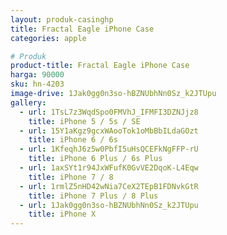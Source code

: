 ```yaml
---
layout: produk-casinghp
title: Fractal Eagle iPhone Case
categories: apple

# Produk
product-title: Fractal Eagle iPhone Case
harga: 90000
sku: hn-4203
image-drive: 1Jak0gg0n3so-hBZNUbhNn0Sz_k2JTUpu
gallery:
  - url: 1TsL7z3WqdSpo0FMVhJ_IFMFI3DZNJjz8
    title: iPhone 5 / 5s / SE
  - url: 15Y1aKgz9gcxWAooTok1oMbBbILdaGOzt
    title: iPhone 6 / 6s
  - url: 1KfeqhJ6z5w0PbfI5uHsQCEFkNgFFP-rU
    title: iPhone 6 Plus / 6s Plus
  - url: 1axSYt1r94JxWFufK0GvVE2DqoK-L4Eqw
    title: iPhone 7 / 8
  - url: 1rmlZ5nHD42wNia7CeX2TEpB1FDNvkGtR
    title: iPhone 7 Plus / 8 Plus
  - url: 1Jak0gg0n3so-hBZNUbhNn0Sz_k2JTUpu
    title: iPhone X
---
```

